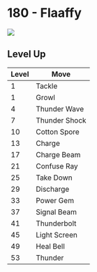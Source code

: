 # 180 - Flaaffy
![][180]

## Level Up

Level | Move
---   | ---
  1   | Tackle
  1   | Growl
  4   | Thunder Wave
  7   | Thunder Shock
 10   | Cotton Spore
 13   | Charge
 17   | Charge Beam
 21   | Confuse Ray
 25   | Take Down
 29   | Discharge
 33   | Power Gem
 37   | Signal Beam
 41   | Thunderbolt
 45   | Light Screen
 49   | Heal Bell
 53   | Thunder



[180]: ../img/pokemon/180.png
